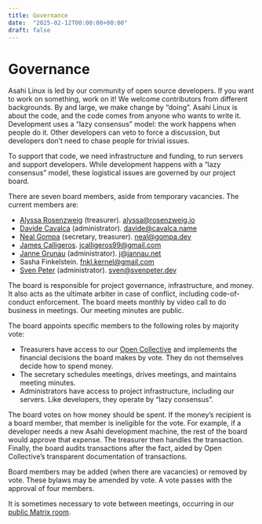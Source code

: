 ```yaml
---
title: Governance
date:  "2025-02-12T00:00:00+00:00"
draft: false
---
```


# Governance

Asahi Linux is led by our community of open source developers. If you want to work on something, work on it! We welcome contributors from different backgrounds. By and large, we make change by “doing”. Asahi Linux is about the code, and the code comes from anyone who wants to write it. Development uses a “lazy consensus” model: the work happens when people do it. Other developers can veto to force a discussion, but developers don’t need to chase people for trivial issues.

To support that code, we need infrastructure and funding, to run servers and support developers. While development happens with a “lazy consensus” model, these logistical issues are governed by our project board.

There are seven board members, aside from temporary vacancies. The current members are:

* [Alyssa Rosenzweig](https://rosenzweig.io) (treasurer). <alyssa@rosenzweig.io>
* [Davide Cavalca](https://github.com/davide125) (administrator). <davide@cavalca.name>
* [Neal Gompa](https://royalgeekworld.com/) (secretary, treasurer). <neal@gompa.dev>
* [James Calligeros](https://social.treehouse.systems/@chadmed). <jcalligeros99@gmail.com>
* [Janne Grunau](https://social.treehouse.systems/@janne) (administrator). <j@jannau.net>
* Sasha Finkelstein. <fnkl.kernel@gmail.com>
* [Sven Peter](https://social.treehouse.systems/@sven) (administrator). <sven@svenpeter.dev>

The board is responsible for project governance, infrastructure, and money. It also acts as the ultimate arbiter in case of conflict, including code-of-conduct enforcement. The board meets monthly by video call to do business in meetings. Our meeting minutes are public.

The board appoints specific members to the following roles by majority vote:

* Treasurers have access to our [Open Collective](https://opencollective.com/asahilinux) and implements the financial decisions the board makes by vote. They do not themselves decide how to spend money.
* The secretary schedules meetings, drives meetings, and maintains meeting minutes.
* Administrators have access to project infrastructure, including our servers. Like developers, they operate by “lazy consensus”.

The board votes on how money should be spent. If the money’s recipient is a board member, that member is ineligible for the vote. For example, if a developer needs a new Asahi development machine, the rest of the board would approve that expense. The treasurer then handles the transaction. Finally, the board audits transactions after the fact, aided by Open Collective’s transparent documentation of transactions.

Board members may be added (when there are vacancies) or removed by vote. These bylaws may be amended by vote. A vote passes with the approval of four members.

It is sometimes necessary to vote between meetings, occurring in our [public Matrix room](https://matrix.to/#/#asahi-board:matrix.org).
